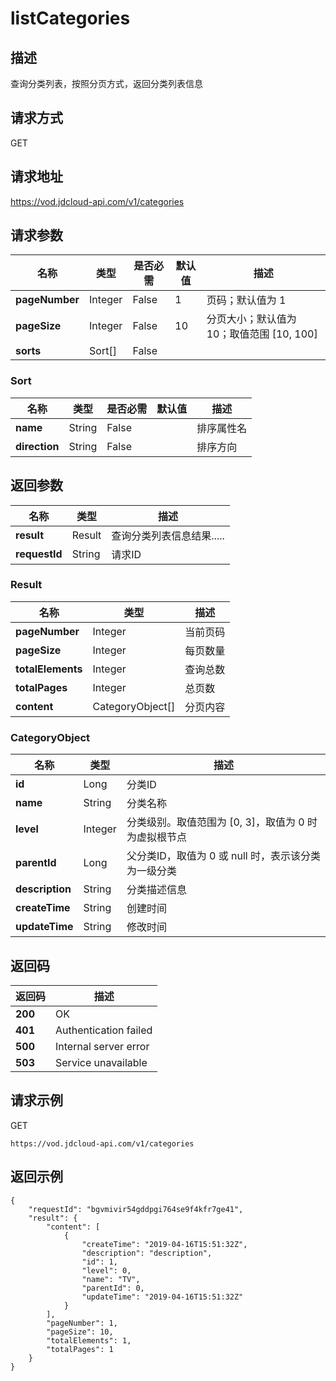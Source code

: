 # listCategories


## 描述
查询分类列表，按照分页方式，返回分类列表信息


## 请求方式
GET

## 请求地址
https://vod.jdcloud-api.com/v1/categories


## 请求参数
|名称|类型|是否必需|默认值|描述|
|---|---|---|---|---|
|**pageNumber**|Integer|False|1|页码；默认值为 1|
|**pageSize**|Integer|False|10|分页大小；默认值为 10；取值范围 [10, 100]|
|**sorts**|Sort[]|False| | |

### Sort
|名称|类型|是否必需|默认值|描述|
|---|---|---|---|---|
|**name**|String|False| |排序属性名|
|**direction**|String|False| |排序方向|

## 返回参数
|名称|类型|描述|
|---|---|---|
|**result**|Result|查询分类列表信息结果.....|
|**requestId**|String|请求ID|

### Result
|名称|类型|描述|
|---|---|---|
|**pageNumber**|Integer|当前页码|
|**pageSize**|Integer|每页数量|
|**totalElements**|Integer|查询总数|
|**totalPages**|Integer|总页数|
|**content**|CategoryObject[]|分页内容|
### CategoryObject
|名称|类型|描述|
|---|---|---|
|**id**|Long|分类ID|
|**name**|String|分类名称|
|**level**|Integer|分类级别。取值范围为 [0, 3]，取值为 0 时为虚拟根节点<br>|
|**parentId**|Long|父分类ID，取值为 0 或 null 时，表示该分类为一级分类<br>|
|**description**|String|分类描述信息|
|**createTime**|String|创建时间|
|**updateTime**|String|修改时间|

## 返回码
|返回码|描述|
|---|---|
|**200**|OK|
|**401**|Authentication failed|
|**500**|Internal server error|
|**503**|Service unavailable|

## 请求示例
GET
```
https://vod.jdcloud-api.com/v1/categories

```

## 返回示例
```
{
    "requestId": "bgvmivir54gddpgi764se9f4kfr7ge41", 
    "result": {
        "content": [
            {
                "createTime": "2019-04-16T15:51:32Z", 
                "description": "description", 
                "id": 1, 
                "level": 0, 
                "name": "TV", 
                "parentId": 0, 
                "updateTime": "2019-04-16T15:51:32Z"
            }
        ], 
        "pageNumber": 1, 
        "pageSize": 10, 
        "totalElements": 1, 
        "totalPages": 1
    }
}
```
